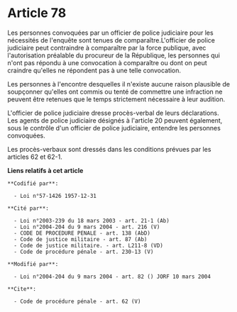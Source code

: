 # Article 78

Les personnes convoquées par un officier de police judiciaire pour les nécessités de l'enquête sont tenues de
comparaître.L'officier de police judiciaire peut contraindre à comparaître par la force publique, avec l'autorisation
préalable du procureur de la République, les personnes qui n'ont pas répondu à une convocation à comparaître ou dont on peut
craindre qu'elles ne répondent pas à une telle convocation. 

Les personnes à l'encontre desquelles il n'existe aucune raison plausible de soupçonner qu'elles ont commis ou tenté de
commettre une infraction ne peuvent être retenues que le temps strictement nécessaire à leur audition.

L'officier de police judiciaire dresse procès-verbal de leurs déclarations. Les agents de police judiciaire désignés à
l'article 20 peuvent également, sous le contrôle d'un officier de police judiciaire, entendre les personnes convoquées. 

Les procès-verbaux sont dressés dans les conditions prévues par les articles 62 et 62-1.

**Liens relatifs à cet article**

	**Codifié par**:

	  - Loi n°57-1426 1957-12-31

	**Cité par**:

	  - Loi n°2003-239 du 18 mars 2003 - art. 21-1 (Ab)
	  - Loi n°2004-204 du 9 mars 2004 - art. 216 (V)
	  - CODE DE PROCEDURE PENALE - art. 138 (AbD)
	  - Code de justice militaire - art. 87 (Ab)
	  - Code de justice militaire. - art. L211-8 (VD)
	  - Code de procédure pénale - art. 230-13 (V)

	**Modifié par**:

	  - Loi n°2004-204 du 9 mars 2004 - art. 82 () JORF 10 mars 2004

	**Cite**:

	  - Code de procédure pénale - art. 62 (V)
